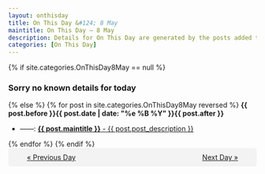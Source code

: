 ```yaml
---
layout: onthisday
title: On This Day &#124; 8 May
maintitle: On This Day — 8 May
description: Details for On This Day are generated by the posts added to the website so the content is subject to changes/updates over time.
categories: [On This Day]
---
```


{% if site.categories.OnThisDay8May == null %}
<h3>Sorry no known details for today</h3>
{% else %}
{% for post in site.categories.OnThisDay8May reversed %}
<strong>{{ post.before }}{{ post.date | date: "%e %B %Y" }}{{ post.after }}</strong>
<ul>
<li> ——: <a class="{{ post.class }}" href="{{ post.url }}"><strong>{{ post.maintitle }}</strong> - {{ post.post_description }}</a></li>
</ul>
{% endfor %}
{% endif %}
<br />
<div style="background-color: #f3f3f3; padding: 10px; border-radius: 5px; text-align: center; display: flex; justify-content: space-evenly;">
<a href="/onthisday/05/05-07">« Previous Day</a>
<span style="visibility:hidden;">[ Visit Leap Year February 29 ]</span>
<a href="/onthisday/05/05-09">Next Day »</a>
</div>
